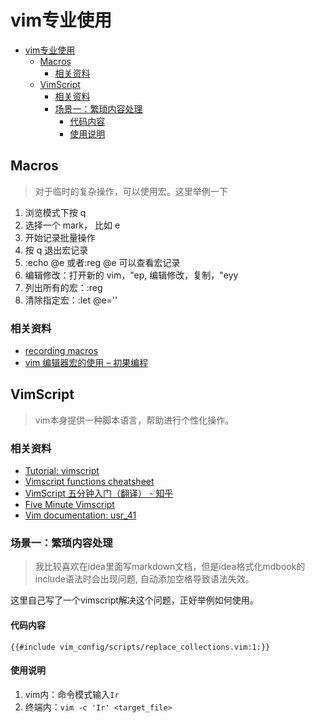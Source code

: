 # vim专业使用

<!--ts-->
* [vim专业使用](#vim专业使用)
   * [Macros](#macros)
      * [相关资料](#相关资料)
   * [VimScript](#vimscript)
      * [相关资料](#相关资料-1)
      * [场景一：繁琐内容处理](#场景一繁琐内容处理)
         * [代码内容](#代码内容)
         * [使用说明](#使用说明)

<!-- Created by https://github.com/ekalinin/github-markdown-toc -->
<!-- Added by: runner, at: Fri Sep 16 12:26:19 UTC 2022 -->

<!--te-->

## Macros

> 对于临时的复杂操作，可以使用宏。这里举例一下

1. 浏览模式下按 q
2. 选择一个 mark， 比如 e
3. 开始记录批量操作
4. 按 q 退出宏记录
5. :echo @e 或者:reg @e 可以查看宏记录
6. 编辑修改：打开新的 vim，"ep, 编辑修改，复制，"eyy
7. 列出所有的宏：:reg
8. 清除指定宏：:let @e=''

### 相关资料

- [recording macros](marginnote3app://note/91233E56-7CF4-48CD-9FD9-CA75C4DF930B)
- [vim 编辑器宏的使用 – 初果编程](https://chuguo.pro/share/473)

## VimScript

> vim本身提供一种脚本语言，帮助进行个性化操作。

### 相关资料

- [Tutorial: vimscript](https://mmmnnnmmm.com/#tutorial_vimscript)
- [Vimscript functions cheatsheet](https://devhints.io/vimscript-functions)
- [VimScript 五分钟入门（翻译） - 知乎](https://zhuanlan.zhihu.com/p/37352209)
- [Five Minute Vimscript](http://andrewscala.com/vimscript/)
- [Vim documentation: usr_41](http://vimdoc.sourceforge.net/htmldoc/usr_41.html)

### 场景一：繁琐内容处理

> 我比较喜欢在idea里面写markdown文档，但是idea格式化mdbook的include语法时会出现问题, 自动添加空格导致语法失效。

这里自己写了一个vimscript解决这个问题，正好举例如何使用。

#### 代码内容

```vim-script
{{#include vim_config/scripts/replace_collections.vim:1:}}
```

#### 使用说明

1. vim内：命令模式输入`Ir`
2. 终端内：`vim -c 'Ir' <target_file>`